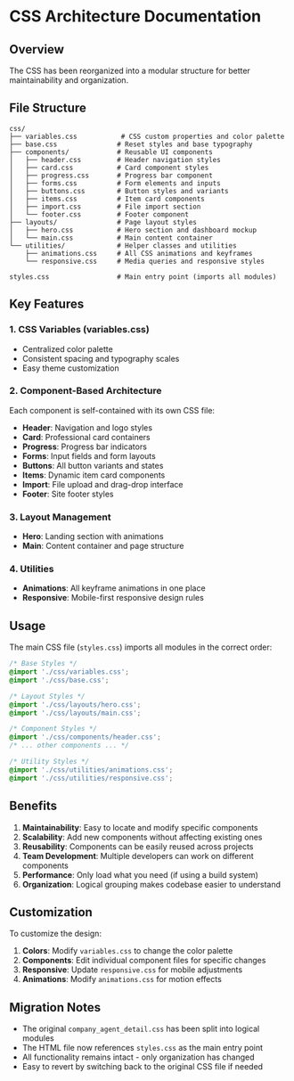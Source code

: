 # CSS Architecture Documentation

## Overview
The CSS has been reorganized into a modular structure for better maintainability and organization.

## File Structure

```
css/
├── variables.css           # CSS custom properties and color palette
├── base.css               # Reset styles and base typography
├── components/            # Reusable UI components
│   ├── header.css         # Header navigation styles
│   ├── card.css           # Card component styles
│   ├── progress.css       # Progress bar component
│   ├── forms.css          # Form elements and inputs
│   ├── buttons.css        # Button styles and variants
│   ├── items.css          # Item card components
│   ├── import.css         # File import section
│   └── footer.css         # Footer component
├── layouts/               # Page layout styles
│   ├── hero.css           # Hero section and dashboard mockup
│   └── main.css           # Main content container
└── utilities/             # Helper classes and utilities
    ├── animations.css     # All CSS animations and keyframes
    └── responsive.css     # Media queries and responsive styles

styles.css                 # Main entry point (imports all modules)
```

## Key Features

### 1. CSS Variables (variables.css)
- Centralized color palette
- Consistent spacing and typography scales
- Easy theme customization

### 2. Component-Based Architecture
Each component is self-contained with its own CSS file:
- **Header**: Navigation and logo styles
- **Card**: Professional card containers
- **Progress**: Progress bar indicators
- **Forms**: Input fields and form layouts
- **Buttons**: All button variants and states
- **Items**: Dynamic item card components
- **Import**: File upload and drag-drop interface
- **Footer**: Site footer styles

### 3. Layout Management
- **Hero**: Landing section with animations
- **Main**: Content container and page structure

### 4. Utilities
- **Animations**: All keyframe animations in one place
- **Responsive**: Mobile-first responsive design rules

## Usage

The main CSS file (`styles.css`) imports all modules in the correct order:

```css
/* Base Styles */
@import './css/variables.css';
@import './css/base.css';

/* Layout Styles */
@import './css/layouts/hero.css';
@import './css/layouts/main.css';

/* Component Styles */
@import './css/components/header.css';
/* ... other components ... */

/* Utility Styles */
@import './css/utilities/animations.css';
@import './css/utilities/responsive.css';
```

## Benefits

1. **Maintainability**: Easy to locate and modify specific components
2. **Scalability**: Add new components without affecting existing ones
3. **Reusability**: Components can be easily reused across projects
4. **Team Development**: Multiple developers can work on different components
5. **Performance**: Only load what you need (if using a build system)
6. **Organization**: Logical grouping makes codebase easier to understand

## Customization

To customize the design:

1. **Colors**: Modify `variables.css` to change the color palette
2. **Components**: Edit individual component files for specific changes
3. **Responsive**: Update `responsive.css` for mobile adjustments
4. **Animations**: Modify `animations.css` for motion effects

## Migration Notes

- The original `company_agent_detail.css` has been split into logical modules
- The HTML file now references `styles.css` as the main entry point
- All functionality remains intact - only organization has changed
- Easy to revert by switching back to the original CSS file if needed
